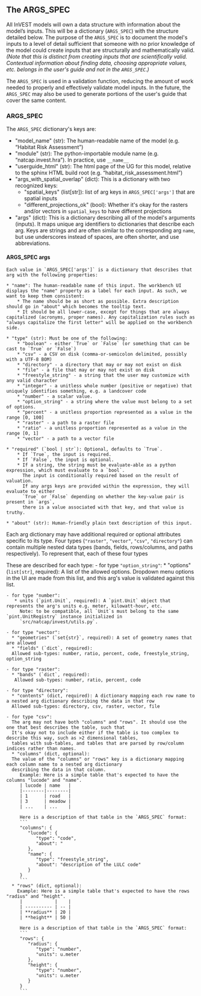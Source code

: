 ## The ARGS_SPEC

All InVEST models will own a data structure with information about the model’s inputs.
This will be a dictionary (`ARGS_SPEC`) with the structure detailed below.
The purpose of the `ARGS_SPEC` is to document the model's inputs to a level of detail sufficient that 
someone with no prior knowledge of the model could create inputs that are structurally and mathematically valid.
*(Note that this is distinct from creating inputs that are scientifically valid. 
Contextual information about finding data, choosing appropriate values, etc. belongs in the user's guide and not in the `ARGS_SPEC`.)*

The `ARGS_SPEC` is used in a validation function, reducing the amount of work needed to properly and effectively validate model inputs.
In the future, the `ARGS_SPEC` may also be used to generate portions of the user's guide that cover the same content.

### ARGS_SPEC
The `ARGS_SPEC` dictionary's keys are:

* "model_name" (str): The human-readable name of the model (e.g. “Habitat Risk Assessment”)
* "module" (str): The python-importable module name (e.g. “natcap.invest.hra”). In practice, use `__name__`
* "userguide_html" (str): The html page of the UG for this model, relative to the sphinx HTML build root (e.g. “habitat_risk_assessment.html”)
* "args_with_spatial_overlap" (dict): 
    This is a dictionary with two recognized keys:
    * "spatial_keys" (list[str]): list of arg keys in `ARGS_SPEC['args']` that are spatial inputs
    * "different_projections_ok" (bool): Whether it's okay for the rasters and/or vectors in `spatial_keys` to have different projections
* "args" (dict): 
    This is a dictionary describing all of the model's arguments (inputs). 
    It maps unique arg identifiers to dictionaries that describe each arg.
    Keys are strings and are often similar to the corresponding arg `name`, but use underscores instead of spaces, are often shorter, and use abbreviations.

#### ARGS_SPEC args
    Each value in `ARGS_SPEC['args']` is a dictionary that describes that arg with the following properties:
    
    * "name": The human-readable name of this input. The workbench UI displays the "name" property as a label for each input. As such, we want to keep them consistent:
        * The name should be as short as possible. Extra description should go in "about" which becomes the tooltip text.
        * It should be all lower-case, except for things that are always capitalized (acronyms, proper names). Any capitalization rules such as "always capitalize the first letter" will be applied on the workbench side.
        
    * "type" (str): Must be one of the following:
        * "boolean" - either `True` or `False` (or something that can be cast to `True` or `False`)
        * "csv" - a CSV on disk (comma-or-semicolon delimited, possibly with a UTF-8 BOM)
        * "directory" - a directory that may or may not exist on disk
        * "file" - a file that may or may not exist on disk
        * "freestyle_string" - a string that the user may customize with any valid character
        * "integer" - a unitless whole number (positive or negative) that uniquely identifies something, e.g. a landcover code
        * "number" - a scalar value.
        * "option_string" - a string where the value must belong to a set of options.
        * "percent" - a unitless proportion represented as a value in the range [0, 100]
        * "raster" - a path to a raster file
        * "ratio" - a unitless proportion represented as a value in the range [0, 1]
        * "vector" - a path to a vector file
        
    * "required" (`bool | str`): Optional, defaults to `True`.
        * If `True`, the input is required.
        * If `False`, the input is optional.
        * If a string, the string must be evaluate-able as a python expression, which must evaluate to a `bool`.
          The input is conditionally required based on the result of valuation.
          If any args keys are provided within the expression, they will evaluate to either
          `True` or `False` depending on whether the key-value pair is present in `args`,
          there is a value associated with that key, and that value is truthy.
          
    * "about" (str): Human-friendly plain text description of this input.

   Each arg dictionary may have additional required or optional attributes specific to its type.
   Four types (`"raster"`, `"vector"`, `"csv"`, `"directory"`) can contain multiple nested data types
   (bands, fields, rows/columns, and paths respectively). To represent that, each of these four types 
   
   These are described for each type:
    - for type `"option_string"`:
      * "options" (`list[str]`, required): A list of the allowed options. Dropdown menu options in the UI are made from this list, and this arg's value is validated against this list.
      
    - for type "number":
       * units (`pint.Unit`, required): A `pint.Unit` object that represents the arg's units e.g. meter, kilowatt-hour, etc.
         Note: to be compatible, all `Unit`s must belong to the same `pint.UnitRegistry` instance initialized in
         `src/natcap/invest/utils.py`.
         
    - for type "vector":
      * "geometries" (`set{str}`, required): A set of geometry names that are allowed
      * "fields" (`dict`, required):
      Allowed sub-types: number, ratio, percent, code, freestyle_string, option_string
      
    - for type "raster":
      * "bands" (`dict`, required): 
       Allowed sub-types: number, ratio, percent, code
    
    - for type "directory":
      * "contents" (dict, required): A dictionary mapping each row name to a nested arg dictionary describing the data in that row
      Allowed sub-types: directory, csv, raster, vector, file
       
    - for type "csv":
      The arg may not have both "columns" and "rows". It should use the one that best describes the table, such that 
      It's okay not to include either if the table is too complex to describe this way, such as >2 dimensional tables,
      tables with sub-tables, and tables that are parsed by row/column indices rather than names.
      * "columns" (dict, optional): 
      The value of the "columns" or "rows" key is a dictionary mapping each column name to a nested arg dictionary 
      describing the data in that column. 
         Example: Here is a simple table that's expected to have the columns "lucode" and "name".
         | lucode | name   |
         |--------|--------|
         | 1      | road   |
         | 3      | meadow |
         | ...    | ...    |
         
         Here is a description of that table in the `ARGS_SPEC` format:
         ```
         "columns": {
            "lucode": {
               "type": "code",
               "about": "
            },
            "name": {
               "type": "freestyle_string",
               "about": "description of the LULC code"
            }
         }
         ```
      * "rows" (dict, optional):
        Example: Here is a simple table that's expected to have the rows "radius" and "height".
         |            |    |
         | ---------- | -- |
         | **radius** | 20 |
         | **height** | 50 |
         
         Here is a description of that table in the `ARGS_SPEC` format:
         ```
         "rows": {
            "radius": {
               "type": "number",
               "units": u.meter
            },
            "height": {
               "type": "number",
               "units": u.meter
            }
         }
         ```
         
    
